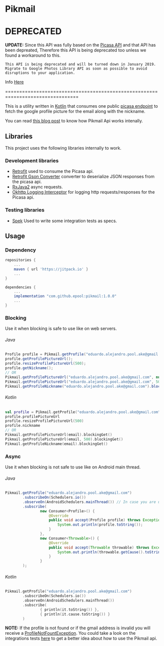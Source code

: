 # Pikmail

# DEPRECATED

**UPDATE:**
Since this API was fully based on the [Picasa API](https://developers.google.com/picasa-web/) and that API has been depreated, Therefore this API is being deprecated too unless we found a workaround to this.

```
This API is being deprecated and will be turned down in January 2019. Migrate to Google Photos Library API as soon as possible to avoid disruptions to your application.
```

Info [Here](https://developers.google.com/picasa-web/)

================================================================================



This is a utility written in [Kotlin](http://kotlinlang.org/) that consumes one public [picasa endpoint](http://picasaweb.google.com/data/entry/api/user/eduardo.alejandro.pool.ake@gmail.com?alt=json) to fetch the google profile picture for the email along with the nickname.

You can read [this blog post](https://nearsoft.com/blog/pikmail-emails-to-pictures-using-kotlin/) to know how Pikmail Api works intenally.

## Libraries

This project uses the following libraries internally to work.

### Development libraries

- [Retrofit](http://square.github.io/retrofit/) used to consume the Picasa api.
- [Retrofit Gson Converter](https://github.com/square/retrofit/tree/master/retrofit-converters/gson) converter to deserialize JSON responses from the picasa api.
- [RxJava2](https://github.com/ReactiveX/RxJava) async requests.
- [Okhttp Logging Interceptor](https://github.com/ReactiveX/RxJava) for logging http requests/responses for the Picasa api.

### Testing libraries

- [Spek](http://spekframework.org/) Used to write some integration tests as specs.

## Usage

### Dependency

```groovy
repositories {
    ...
    maven { url 'https://jitpack.io' }
    ...
}

dependencies {
    ...
    implementation "com.github.epool:pikmail:1.0.0"
    ...
}
```

### Blocking

Use it when blocking is safe to use like on web servers.

###### Java

```java
Profile profile = Pikmail.getProfile("eduardo.alejandro.pool.ake@gmail.com").blockingGet();
profile.getProfilePictureUrl();
profile.resizeProfilePictureUrl(500);
profile.getNickname();
// OR
Pikmail.getProfilePictureUrl("eduardo.alejandro.pool.ake@gmail.com", null).blockingGet();
Pikmail.getProfilePictureUrl("eduardo.alejandro.pool.ake@gmail.com", 500).blockingGet();
Pikmail.getProfileNickname("eduardo.alejandro.pool.ake@gmail.com").blockingGet();
```

###### Kotlin

```kotlin
val profile = Pikmail.getProfile("eduardo.alejandro.pool.ake@gmail.com").blockingGet()
profile.profilePictureUrl
profile.resizeProfilePictureUrl(500)
profile.nickname
// OR
Pikmail.getProfilePictureUrl(email).blockingGet()
Pikmail.getProfilePictureUrl(email, 500).blockingGet()
Pikmail.getProfileNickname(email).blockingGet()
```

### Async

Use it when blocking is not safe to use like on Android main thread.

###### Java

```java
Pikmail.getProfile("eduardo.alejandro.pool.ake@gmail.com")
        .subscribeOn(Schedulers.io())
        .observeOn(AndroidSchedulers.mainThread()) // In case you are using it on Android or use any other scheduler you need
        .subscribe(
                new Consumer<Profile>() {
                    @Override
                    public void accept(Profile profile) throws Exception {
                        System.out.println(profile.toString());
                    }
                },
                new Consumer<Throwable>() {
                    @Override
                    public void accept(Throwable throwable) throws Exception {
                        System.out.println(throwable.getCause().toString());
                    }
                }
        );
```

###### Kotlin

```kotlin
Pikmail.getProfile("eduardo.alejandro.pool.ake@gmail.com")
        .subscribeOn(Schedulers.io())
        .observeOn(AndroidSchedulers.mainThread())
        .subscribe(
                { println(it.toString()) },
                { println(it.cause.toString()) }
        )
```

**NOTE:** If the profile is not found or if the gmail address is invalid you will receive a [ProfileNotFountException](https://github.com/epool/pikmail/blob/master/src/main/kotlin/com/nearsoft/pikmail/ProfileNotFountException.kt). You could take a look on the integrations tests [here](https://github.com/epool/pikmail/blob/master/src/test/kotlin/com/nearsoft/pikmail/PikmailTest.kt) to get a better idea about how to use the Pikmail api. 

